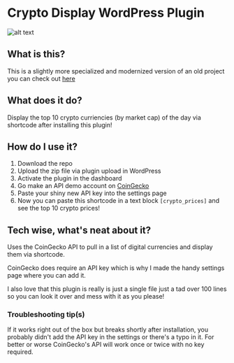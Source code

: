 # Crypto Display WordPress Plugin
![alt text](https://static.coingecko.com/s/coingecko-branding-guide-8447de673439420efa0ab1e0e03a1f8b0137270fbc9c0b7c086ee284bd417fa1.png)

## What is this?
This is a slightly more specialized and modernized version of an old project you can check out [here](https://github.com/haa-gg/Coin-Market-API-Example)

## What does it do?
Display the top 10 crypto curriencies (by market cap) of the day via shortcode after installing this plugin!

## How do I use it?
1. Download the repo
2. Upload the zip file via plugin upload in WordPress
3. Activate the plugin in the dashboard
4. Go make an API demo account on [CoinGecko](https://www.coingecko.com/en/api)
5. Paste your shiny new API key into the settings page
6. Now you can paste this shortcode in a text block `[crypto_prices]` and see the top 10 crypto prices!

## Tech wise, what's neat about it?
Uses the CoinGecko API to pull in a list of digital currencies and display them via shortcode.

CoinGecko does require an API key which is why I made the handy settings page where you can add it.

I also love that this plugin is really is just a single file just a tad over 100 lines so you can look it over and mess with it as you please!

### Troubleshooting tip(s)
If it works right out of the box but breaks shortly after installation, you probably didn't add the API key in the settings or there's a typo in it.
For better or worse CoinGecko's API will work once or twice with no key required.
